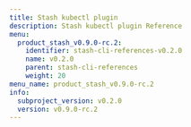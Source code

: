 ```yaml
---
title: Stash kubectl plugin
description: Stash kubectl plugin Reference
menu:
  product_stash_v0.9.0-rc.2:
    identifier: stash-cli-references-v0.2.0
    name: v0.2.0
    parent: stash-cli-references
    weight: 20
menu_name: product_stash_v0.9.0-rc.2
info:
  subproject_version: v0.2.0
  version: v0.9.0-rc.2
---
```


